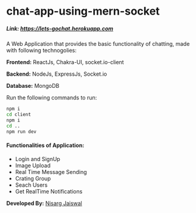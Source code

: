 # chat-app-using-mern-socket
##### Link: https://lets-gochat.herokuapp.com
A Web Application that provides the basic functionality of chatting, made with following technogolies: 

**Frontend:** ReactJs, Chakra-UI, socket.io-client 

**Backend:** NodeJs, ExpressJs, Socket.io

**Database:** MongoDB

Run the following commands to run: 
```bash
npm i
cd client
npm i
cd ..
npm run dev
```

#### Functionalities of Application:
- Login and SignUp
- Image Upload
- Real Time Message Sending
- Crating Group
- Seach Users
- Get RealTime Notifications

**Developed By:**
[Nisarg Jaiswal](https://github.com/nisuJaiswal)
